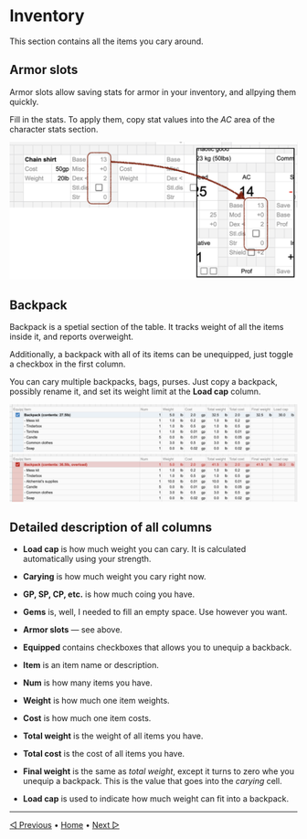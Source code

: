 # Inventory

This section contains all the items you cary around.

## Armor slots

Armor slots allow saving stats for armor in your inventory,
and allpying them quickly.

Fill in the stats. To apply them, copy stat values into the *AC* area
of the character stats section.

<img alt="Armor slots" src="./img/armor-slots.png" width="600">

## Backpack

Backpack is a spetial section of the table.
It tracks weight of all the items inside it,
and reports overweight.

Additionally, a backpack with all of its items can be unequipped,
just toggle a checkbox in the first column.

You can cary multiple backpacks, bags, purses.
Just copy a backpack, possibly rename it,
and set its weight limit at the **Load cap** column.

<img alt="Backpack" src="./img/backpack.png" width="600">

<img alt="Backpack" src="./img/backpack-overweight.png" width="600">

## Detailed description of all columns

- **Load cap** is how much weight you can cary.
  It is calculated automatically using your strength.

- **Carying** is how much weight you cary right now.

- **GP, SP, CP, etc.** is how much coing you have.

- **Gems** is, well, I needed to fill an empty space.
  Use however you want.

- **Armor slots** — see above.

- **Equipped** contains checkboxes that allows you to unequip a backback.

- **Item** is an item name or description.

- **Num** is how many items you have.

- **Weight** is how much one item weights.

- **Cost** is how much one item costs.

- **Total weight** is the weight of all items you have.

- **Total cost** is the cost of all items you have.

- **Final weight** is the same as *total weight*,
  except it turns to zero whe you unequip a backpack.
  This is the value that goes into the *carying* cell.

- **Load cap** is used to indicate
  how much weight can fit into a backpack.

----

[◁ Previous](./05_weapons.md) • [Home](../README.md) • [Next ▷](./07_scripts.md)
